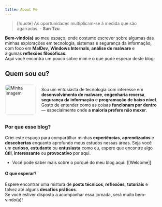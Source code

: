 ```yaml
---
title: About Me
---
```


> [!quote] 
> As oportunidades multiplicam-se à medida que são agarradas. - **Sun Tzu**

**Bem-vindo(a)** ao meu espaço, onde costumo escrever sobre algumas das minhas explorações em tecnologia, sistemas e segurança da informação, com foco em **MalDev**, **Windows Internals**, **análise de malware** e algumas **reflexões filosóficas**.<br>Aqui você encontra um pouco sobre mim e o que pode esperar deste blog:
## Quem sou eu?
<div style="display: flex; align-items: center;">
  <img src="https://i.imgur.com/GQ9HkAA.png" alt="Minha imagem" style="width: 100px; height: auto; margin-right: 20px; border-radius: 8px;">
  <p>
    Sou um entusiasta de tecnologia com interesse em <strong>desenvolvimento de malware</strong>, <strong>engenharia reversa</strong>, <strong>segurança da informação</strong> e <strong>programação de baixo nível</strong>. 
    Gosto de entender como as coisas <strong>funcionam por dentro</strong> — especialmente onde <strong>a maioria prefere não mexer</strong>.
  </p>
</div>

### Por que esse blog?
Criei este espaço para compartilhar minhas **experiências**, **aprendizados** e **descobertas** enquanto aprofundo meus estudos nessas áreas. Seja você um **curioso**, **estudante** ou **entusiasta** como eu, espero que encontre algo **útil**, **interessante** ou **provocativo** por aqui.

- Você pode saber mais sobre o porquê do meu blog aqui: [[Welcome]]
#### O que esperar?
Espere encontrar uma mistura de **posts técnicos**, **reflexões**, **tutoriais** e talvez até alguns **desafios práticos**.  
Se você estiver disposto a acompanhar essa jornada, será muito bem-vindo(a)!
